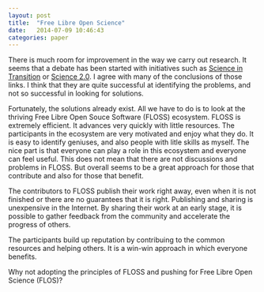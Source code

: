 ```yaml
---
layout: post
title:  "Free Libre Open Science"
date:   2014-07-09 10:46:43
categories: paper
---
```


There is much room for improvement in the way we carry out research.
It seems that a debate has been started with initiatives such as [Science in Transition][sit] or [Science 2.0][science20].
I agree with many of the conclusions of those links.
I think that they are quite successful at identifying the problems, and not so successful in looking for solutions.

Fortunately, the solutions already exist.
All we have to do is to look at the thriving Free Libre Open Souce Software (FLOSS) ecosystem.
FLOSS is extremely efficient. 
It advances very quickly with little resources.
The participants in the ecosystem are very motivated and enjoy what they do.
It is easy to identify geniuses, and also people with litle skills as myself.
The nice part is that everyone can play a role in this ecosystem and everyone can feel useful.
This does not mean that there are not discussions and problems in FLOSS.
But overall seems to be a great approach for those that contribute and also for those that benefit.

The contributors to FLOSS publish their work right away, even when it is not finished or there are no guarantees that it is right.
Publishing and sharing is unexpensive in the Internet.
By sharing their work at an early stage, it is possible to gather feedback from the community and accelerate the progress of others.

The participants build up reputation by contribuing to the common resources and helping others.
It is a win-win approach in which everyone benefits.

Why not adopting the principles of FLOSS and pushing for Free Libre Open Science (FLOS)?


[sit]:http://www.scienceintransition.nl
[science20]:http://europa.eu/rapid/press-release_IP-14-761_en.htm
